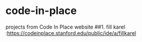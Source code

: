 # code-in-place
projects from Code In Place website
##1. fill karel :https://codeinplace.stanford.edu/public/ide/a/fillkarel
